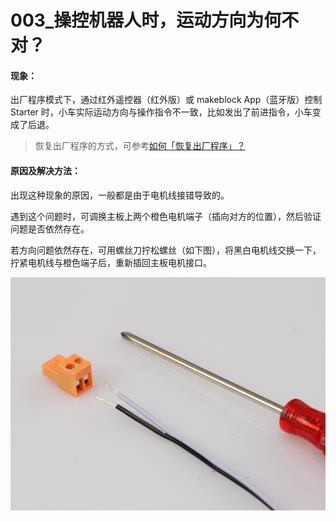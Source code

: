 # 003\_操控机器人时，运动方向为何不对？

#### 现象：

出厂程序模式下，通过红外遥控器（红外版）或 makeblock App（蓝牙版）控制 Starter 时，小车实际运动方向与操作指令不一致，比如发出了前进指令，小车变成了后退。

> 恢复出厂程序的方式，可参考[如何「恢复出厂程序」？](../tips/ru-he-hui-fu-chu-chang-cheng-xu.md)

#### 原因及解决方法：

出现这种现象的原因，一般都是由于电机线接错导致的。

遇到这个问题时，可调换主板上两个橙色电机端子（插向对方的位置），然后验证问题是否依然存在。

若方向问题依然存在，可用螺丝刀拧松螺丝（如下图），将黑白电机线交换一下，拧紧电机线与橙色端子后，重新插回主板电机接口。

![](../.gitbook/assets/starter-dian-ji-xian.png)

